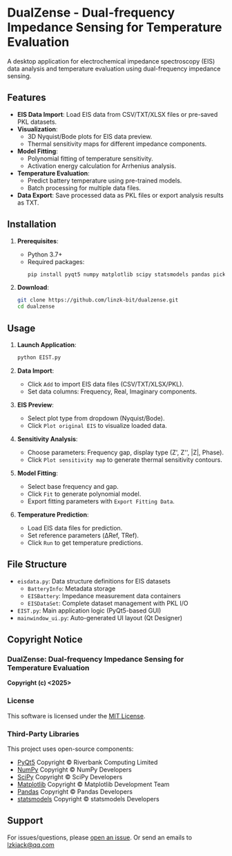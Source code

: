 # DualZense - Dual-frequency Impedance Sensing for Temperature Evaluation

A desktop application for electrochemical impedance spectroscopy (EIS) data analysis and temperature evaluation using dual-frequency impedance sensing.

## Features

- **EIS Data Import**: Load EIS data from CSV/TXT/XLSX files or pre-saved PKL datasets.
- **Visualization**: 
  - 3D Nyquist/Bode plots for EIS data preview.
  - Thermal sensitivity maps for different impedance components.
- **Model Fitting**: 
  - Polynomial fitting of temperature sensitivity.
  - Activation energy calculation for Arrhenius analysis.
- **Temperature Evaluation**: 
  - Predict battery temperature using pre-trained models.
  - Batch processing for multiple data files.
- **Data Export**: Save processed data as PKL files or export analysis results as TXT.

## Installation

1. **Prerequisites**:
   - Python 3.7+ 
   - Required packages:
     ```bash
     pip install pyqt5 numpy matplotlib scipy statsmodels pandas pickle
     ```

2. **Download**:
   ```bash
   git clone https://github.com/linzk-bit/dualzense.git
   cd dualzense
   ```

## Usage

1. **Launch Application**:
   ```bash
   python EIST.py
   ```

2. **Data Import**:
   - Click `Add` to import EIS data files (CSV/TXT/XLSX/PKL).
   - Set data columns: Frequency, Real, Imaginary components.

3. **EIS Preview**:
   - Select plot type from dropdown (Nyquist/Bode).
   - Click `Plot original EIS` to visualize loaded data.

4. **Sensitivity Analysis**:
   - Choose parameters: Frequency gap, display type (Z', Z'', |Z|, Phase).
   - Click `Plot sensitivity map` to generate thermal sensitivity contours.

5. **Model Fitting**:
   - Select base frequency and gap.
   - Click `Fit` to generate polynomial model.
   - Export fitting parameters with `Export Fitting Data`.

6. **Temperature Prediction**:
   - Load EIS data files for prediction.
   - Set reference parameters (ΔRef, TRef).
   - Click `Run` to get temperature predictions.

## File Structure

- `eisdata.py`: Data structure definitions for EIS datasets
  - `BatteryInfo`: Metadata storage
  - `EISBattery`: Impedance measurement data containers
  - `EISDataSet`: Complete dataset management with PKL I/O
- `EIST.py`: Main application logic (PyQt5-based GUI)
- `mainwindow_ui.py`: Auto-generated UI layout (Qt Designer)


## Copyright Notice
### DualZense: Dual-frequency Impedance Sensing for Temperature Evaluation  
**Copyright (c) <2025> <linzk-bit>**  

### License
This software is licensed under the [MIT License](LICENSE).  

### Third-Party Libraries
This project uses open-source components:  
- [PyQt5](https://www.riverbankcomputing.com/) Copyright © Riverbank Computing Limited  
- [NumPy](https://numpy.org/) Copyright © NumPy Developers  
- [SciPy](https://www.scipy.org/) Copyright © SciPy Developers  
- [Matplotlib](https://matplotlib.org/) Copyright © Matplotlib Development Team  
- [Pandas](https://pandas.pydata.org/) Copyright © Pandas Developers  
- [statsmodels](https://www.statsmodels.org/) Copyright © statsmodels Developers  


## Support

For issues/questions, please [open an issue](https://github.com/linzk-bit/dualzense/issues).
Or send an emails to lzkjack@qq.com
